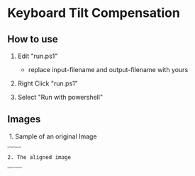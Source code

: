 # Keyboard Tilt Compensation

## How to use

1. Edit "run.ps1"
   - replace input-filename and output-filename with yours

2. Right Click "run.ps1"

3. Select "Run with powershell"



## Images

​	1. Sample of an original Image

<img src="tilted.png" alt="Tilted Keyboard" style="zoom: 25%;" />



 	2. The aligned image

<img src="aligned.png" alt="Aligned Keyboard" style="zoom:25%;" />